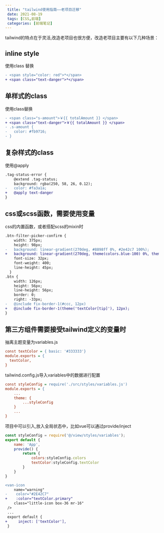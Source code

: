 ```yaml
---
 title: "tailwind使用指南——老项目迁移"
 date: 2021-08-19
 tags: [CSS,前端]
 categories: [前端笔记]
---
```


tailwind的特点在于灵活,改造老项目也很方便，改造老项目主要有以下几种场景：

inline style
------------

使用class 替换

```diff
- <span style="color: red">*</span>
+ <span class="text-danger">*</span>
```

单样式的class
---------

使用class替换

```diff
- <span class="s-amount">￥{{ totalAmount }} </span>
+ <span class="text-danger">￥{{ totalAmount }} </span>
- .s-amount {
-   color: #fb9716;
- }
```

复杂样式的class
----------

使用@apply

```diff
.tag-status-error {
    @extend .tag-status;
    background: rgba(250, 58, 26, 0.12);
-   color: #fa3a1a;
+   @apply text-danger
}
```

css或scss函数，需要使用变量
-----------------

css的内置函数，或者搭配scss的mixin时

```diff
.btn-filter-picker-confirm {
    width: 375px;
    height: 98px;
-   background: linear-gradient(270deg, #8898ff 0%, #2e42c7 100%);
+   background: linear-gradient(270deg, theme(colors.blue-100) 0%, theme(colors.blue-200) 100%);
    font-size: 32px;
    font-weight: 400;
    line-height: 45px;
  }
.btn {
    width: 126px;
    height: 56px;
    line-height: 56px;
    border: 0;
    right: -33px;
-   @include fix-border-1(#ccc, 12px)
+   @include fix-border-1(theme('textColor[tip]'), 12px);
}
```

第三方组件需要接受tailwind定义的变量时
-----------------------

抽离主题变量为variables.js

```ini
const textColor = { basic: '#333333'}
module.exports = {
  textColor,
}

```

tailwind.config.js导入variables中的数据进行配置

```ini
const styleConfig = require('./src/styles/variables.js')
module.exports = {
    ...
    theme: {
        ...styleConfig
    }
    ...
}
```

项目中可以引入,放入全局状态中，比如vue可以通过provide/inject

```javascript
const styleConfig = require('@/view/styles/variables');
export default {
    name: 'App',
    provide() {
        return {
            colors:styleConfig.colors
            textColor:styleConfig.textColor
        }
    }
}
```

```diff
<van-icon 
    name="warning"
-    color="#2E42C7"
+    :color="textColor.primary" 
    class="little-icon box-36 mr-16" 
 />
 ...
 export default {
+     inject: ['textColor'],
 }
```